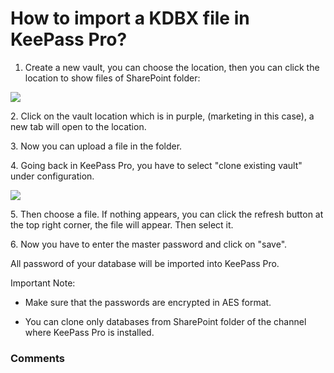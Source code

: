 # How to import a KDBX file in KeePass Pro?

<ol><li>
<p class="no-margin">Create a new vault, you can choose the location, then you can click the location to show files of SharePoint folder:</p>
</li></ol><div class="intercom-container"><img src="/assets/img/teams-pro/image_186.png"></div><p class="no-margin">2. Click on the vault location which is in purple, (marketing in this case), a new tab will open to the location.</p>
<p class="no-margin"></p>
<p class="no-margin">3. Now you can upload a file in the folder.</p>
<p class="no-margin"></p>
<p class="no-margin">4. Going back in KeePass Pro, you have to select "clone existing vault" under configuration.</p>
<p class="no-margin"></p>
<div class="intercom-container"><img src="/assets/img/teams-pro/image_187.png"></div><p class="no-margin">5. Then choose a file. If nothing appears, you can click the refresh button at the top right corner, the file will appear. Then select it.</p>
<p class="no-margin"></p>
<p class="no-margin">6. Now you have to enter the master password and click on "save".</p>
<p class="no-margin"></p>
<p class="no-margin">All password of your database will be imported into KeePass Pro.</p>
<p class="no-margin"></p>
<p class="no-margin">Important Note:</p>
<p class="no-margin"></p>
<ul>
<li>
<p class="no-margin">Make sure that the passwords are encrypted in AES format.</p>
</li>
<li>
<p class="no-margin">You can clone only databases from SharePoint folder of the channel where KeePass Pro is installed.</p>
</li>
</ul>

### Comments
<Comments />
